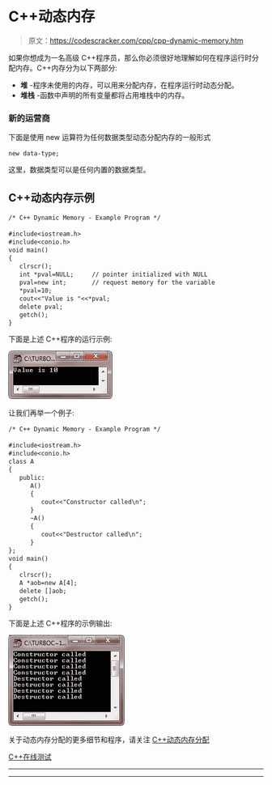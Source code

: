 # C++动态内存

> 原文：<https://codescracker.com/cpp/cpp-dynamic-memory.htm>

如果你想成为一名高级 C++程序员，那么你必须很好地理解如何在程序运行时分配内存。C++内存分为以下两部分:

*   **堆** -程序未使用的内存，可以用来分配内存，在程序运行时动态分配。
*   **堆栈** -函数中声明的所有变量都将占用堆栈中的内存。

### 新的运营商

下面是使用 new 运算符为任何数据类型动态分配内存的一般形式

```
new data-type;
```

这里，数据类型可以是任何内置的数据类型。

## C++动态内存示例

```
/* C++ Dynamic Memory - Example Program */

#include<iostream.h>
#include<conio.h>
void main()
{
   clrscr();
   int *pval=NULL;     // pointer initialized with NULL
   pval=new int;       // request memory for the variable
   *pval=10;
   cout<<"Value is "<<*pval;
   delete pval;
   getch();
}
```

下面是上述 C++程序的运行示例:

![c++ dynamic memory](img/80fe0b6bb3fafcaf23a3437a11c4d0ad.png)

让我们再举一个例子:

```
/* C++ Dynamic Memory - Example Program */

#include<iostream.h>
#include<conio.h>
class A
{
   public:
      A()
      {
         cout<<"Constructor called\n";
      }
      ~A()
      {
         cout<<"Destructor called\n";
      }
};
void main()
{
   clrscr();
   A *aob=new A[4];
   delete []aob;
   getch();
}
```

下面是上述 C++程序的示例输出:

![dynamic memory in c++ example](img/9d4dec92f0370eae4d37a38cbb862b4a.png)

关于动态内存分配的更多细节和程序，请关注 [C++动态内存分配](/cpp/cpp-dynamic-allocation-operators.htm)

[C++在线测试](/exam/showtest.php?subid=3)

* * *

* * *